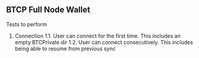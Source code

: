 ## BTCP Full Node Wallet
Tests to perform

1. Connection
1.1. User can connect for the first time. This includes an empty BTCPrivate dir
1.2. User can connect consecutively. This includes being able to resume from previous sync
